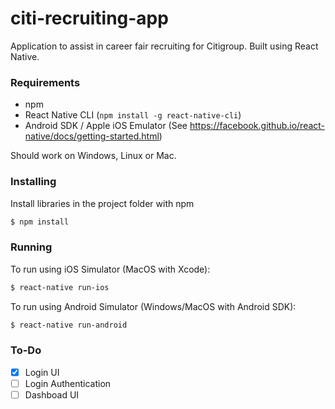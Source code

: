 # citi-recruiting-app
Application to assist in career fair recruiting for Citigroup. Built using React Native.

### Requirements

- npm
- React Native CLI (`npm install -g react-native-cli`)
- Android SDK / Apple iOS Emulator (See https://facebook.github.io/react-native/docs/getting-started.html)

Should work on Windows, Linux or Mac.

### Installing

Install libraries in the project folder with npm

```sh
$ npm install
```

### Running

To run using iOS Simulator (MacOS with Xcode):

```sh
$ react-native run-ios
```

To run using Android Simulator (Windows/MacOS with Android SDK):

```sh
$ react-native run-android
```


### To-Do

- [x] Login UI
- [ ] Login Authentication
- [ ] Dashboad UI